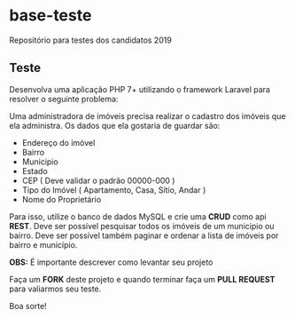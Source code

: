 # base-teste
Repositório para testes dos candidatos 2019


## Teste
Desenvolva uma aplicação PHP 7+ utilizando o framework Laravel para resolver o seguinte problema:


Uma administradora de imóveis precisa realizar o cadastro dos imóveis que ela administra. Os dados que ela gostaria de guardar são:

- Endereço do imóvel
- Bairro
- Municipio
- Estado
- CEP ( Deve validar o padrão 00000-000 )
- Tipo do Imóvel ( Apartamento, Casa, Sítio, Andar )
- Nome do Proprietário


Para isso, utilize o banco de dados MySQL e crie uma **CRUD** como api **REST**. Deve ser possível pesquisar todos os imóveis de um municipio ou bairro. Deve ser possível também paginar e ordenar a lista de imóveis por bairro e município.


**OBS:** É importante descrever como levantar seu projeto


Faça um **FORK** deste projeto e quando terminar faça um **PULL REQUEST** para valiarmos seu teste.

Boa sorte!
